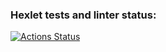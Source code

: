 ### Hexlet tests and linter status:
[![Actions Status](https://github.com/SvetlanaPolunina/fullstack-javascript-project-46/actions/workflows/hexlet-check.yml/badge.svg)](https://github.com/SvetlanaPolunina/fullstack-javascript-project-46/actions)